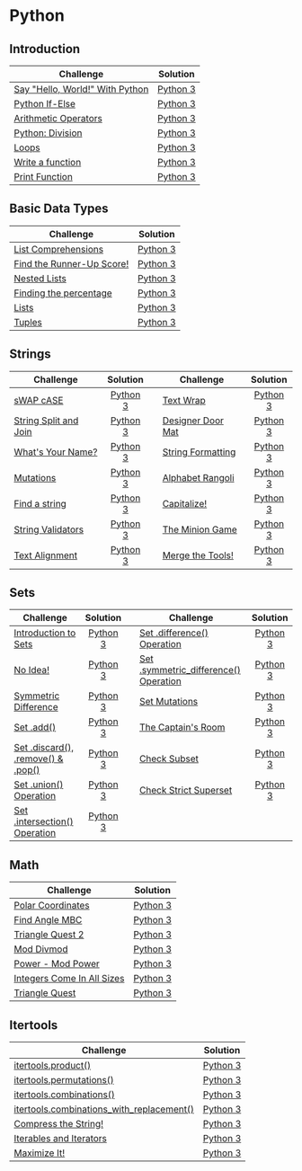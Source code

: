 # Python

## Introduction

| Challenge                                                                                         |                                                             Solution                                                             |
|---------------------------------------------------------------------------------------------------|:--------------------------------------------------------------------------------------------------------------------------------:|
| [Say "Hello, World!" With Python](https://www.hackerrank.com/challenges/py-hello-world/problem)   | [Python 3](https://github.com/clfm/HackerRank/blob/master/Python/Introduction/Say%20'Hello%20World'%20With%20Python/solution.py) |
| [Python If-Else](https://www.hackerrank.com/challenges/py-if-else/problem)                        |            [Python 3](https://github.com/clfm/HackerRank/blob/master/Python/Introduction/Python%20If-Else/solution.py)           |
| [Arithmetic Operators](https://www.hackerrank.com/challenges/python-arithmetic-operators/problem) |         [Python 3](https://github.com/clfm/HackerRank/blob/master/Python/Introduction/Arithmetic%20Operators/solution.py)        |
| [Python: Division](https://www.hackerrank.com/challenges/python-division/problem)                 |           [Python 3](https://github.com/clfm/HackerRank/blob/master/Python/Introduction/Python%20Division/solution.py)           |
| [Loops](https://www.hackerrank.com/challenges/python-loops/problem)                               |                 [Python 3](https://github.com/clfm/HackerRank/blob/master/Python/Introduction/Loops/solution.py)                 |
| [Write a function](https://www.hackerrank.com/challenges/write-a-function/problem)                |          [Python 3](https://github.com/clfm/HackerRank/blob/master/Python/Introduction/Write%20a%20function/solution.py)         |
| [Print Function](https://www.hackerrank.com/challenges/python-print/problem)                      |            [Python 3](https://github.com/clfm/HackerRank/blob/master/Python/Introduction/Print%20Function/solution.py)           |


## Basic Data Types

| Challenge                                                                                                       |                                                              Solution                                                              |
|-----------------------------------------------------------------------------------------------------------------|:----------------------------------------------------------------------------------------------------------------------------------:|
| [List Comprehensions](https://www.hackerrank.com/challenges/list-comprehensions/problem)                        |      [Python 3](https://github.com/clfm/HackerRank/blob/master/Python/Basic%20Data%20Types/List%20Comprehensions/solution.py)      |
| [Find the Runner-Up Score!](https://www.hackerrank.com/challenges/find-second-maximum-number-in-a-list/problem) | [Python 3](https://github.com/clfm/HackerRank/blob/master/Python/Basic%20Data%20Types/Find%20the%20Runner-Up%20Score!/solution.py) |
| [Nested Lists](https://www.hackerrank.com/challenges/nested-list/problem)                                       |          [Python 3](https://github.com/clfm/HackerRank/blob/master/Python/Basic%20Data%20Types/Nested%20Lists/solution.py)         |
| [Finding the percentage](https://www.hackerrank.com/challenges/finding-the-percentage/problem)                  |    [Python 3](https://github.com/clfm/HackerRank/blob/master/Python/Basic%20Data%20Types/Finding%20the%20percentage/solution.py)   |
| [Lists](https://www.hackerrank.com/challenges/python-lists/problem)                                             |              [Python 3](https://github.com/clfm/HackerRank/blob/master/Python/Basic%20Data%20Types/Lists/solution.py)              |
| [Tuples](https://www.hackerrank.com/challenges/python-tuples/problem)                                           |              [Python 3](https://github.com/clfm/HackerRank/blob/master/Python/Basic%20Data%20Types/Tuples/solution.py)             |


## Strings

| Challenge                                                                                           |                                                      Solution                                                     |   | Challenge                                                                                   |                                                   Solution                                                  |
|-----------------------------------------------------------------------------------------------------|:-----------------------------------------------------------------------------------------------------------------:|---|---------------------------------------------------------------------------------------------|:-----------------------------------------------------------------------------------------------------------:|
| [sWAP cASE](https://www.hackerrank.com/challenges/swap-case/problem)                                |         [Python 3](https://github.com/clfm/HackerRank/blob/master/Python/Strings/sWAP%20cASE/solution.py)         |   | [Text Wrap](https://www.hackerrank.com/challenges/text-wrap/problem)                        |      [Python 3](https://github.com/clfm/HackerRank/blob/master/Python/Strings/Text%20Wrap/solution.py)      |
| [String Split and Join](https://www.hackerrank.com/challenges/python-string-split-and-join/problem) | [Python 3](https://github.com/clfm/HackerRank/blob/master/Python/Strings/String%20Split%20and%20Join/solution.py) |   | [Designer Door Mat](https://www.hackerrank.com/challenges/designer-door-mat/problem)        | [Python 3](https://github.com/clfm/HackerRank/blob/master/Python/Strings/Designer%20Door%20Mat/solution.py) |
| [What's Your Name?](https://www.hackerrank.com/challenges/whats-your-name/problem)                  |     [Python 3](https://github.com/clfm/HackerRank/blob/master/Python/Strings/What's%20Your%20Name/solution.py)    |   | [String Formatting](https://www.hackerrank.com/challenges/python-string-formatting/problem) |  [Python 3](https://github.com/clfm/HackerRank/blob/master/Python/Strings/String%20Formatting/solution.py)  |
| [Mutations](https://www.hackerrank.com/challenges/python-mutations/problem)                         |          [Python 3](https://github.com/clfm/HackerRank/blob/master/Python/Strings/Mutations/solution.py)          |   | [Alphabet Rangoli](https://www.hackerrank.com/challenges/alphabet-rangoli/problem)          |   [Python 3](https://github.com/clfm/HackerRank/blob/master/Python/Strings/Alphabet%20Rangoli/solution.py)  |
| [Find a string](https://www.hackerrank.com/challenges/find-a-string/problem)                        |      [Python 3](https://github.com/clfm/HackerRank/blob/master/Python/Strings/Find%20a%20string/solution.py)      |   | [Capitalize!](https://www.hackerrank.com/challenges/capitalize/problem)                     |      [Python 3](https://github.com/clfm/HackerRank/blob/master/Python/Strings/Capitalize!/solution.py)      |
| [String Validators](https://www.hackerrank.com/challenges/string-validators/problem)                |     [Python 3](https://github.com/clfm/HackerRank/blob/master/Python/Strings/String%20Validators/solution.py)     |   | [The Minion Game](https://www.hackerrank.com/challenges/the-minion-game/problem)            |  [Python 3](https://github.com/clfm/HackerRank/blob/master/Python/Strings/The%20Minion%20Game/solution.py)  |
| [Text Alignment](https://www.hackerrank.com/challenges/text-alignment/problem)                      |       [Python 3](https://github.com/clfm/HackerRank/blob/master/Python/Strings/Text%20Alignment/solution.py)      |   | [Merge the Tools!](https://www.hackerrank.com/challenges/merge-the-tools/problem)           |  [Python 3](https://github.com/clfm/HackerRank/blob/master/Python/Strings/Merge%20the%20Tools!/solution.py) |


## Sets

| Challenge                                                                                                     |                                                              Solution                                                             |   | Challenge                                                                                                                    |                                                           Solution                                                           |
|---------------------------------------------------------------------------------------------------------------|:---------------------------------------------------------------------------------------------------------------------------------:|---|------------------------------------------------------------------------------------------------------------------------------|:----------------------------------------------------------------------------------------------------------------------------:|
| [Introduction to Sets](https://www.hackerrank.com/challenges/py-introduction-to-sets/problem)                 | [Python 3](https://github.com/clfm/HackerRank/blob/master/Python/Sets/Introduction%20to%20Sets/solution.py)                       |   | [Set .difference() Operation](https://www.hackerrank.com/challenges/py-set-difference-operation/problem)                     | [Python 3](https://github.com/clfm/HackerRank/blob/master/Python/Sets/Set%20.difference()%20Operation/solution.py)           |
| [No Idea!](https://www.hackerrank.com/challenges/no-idea/problem)                                             | [Python 3](https://github.com/clfm/HackerRank/blob/master/Python/Sets/No%20Idea!/solution.py)                                     |   | [Set .symmetric_difference() Operation](https://www.hackerrank.com/challenges/py-set-symmetric-difference-operation/problem) | [Python 3](https://github.com/clfm/HackerRank/blob/master/Python/Sets/Set%20.symmetric_difference()%20Operation/solution.py) |
| [Symmetric Difference](https://www.hackerrank.com/challenges/symmetric-difference/problem)                    | [Python 3](https://github.com/clfm/HackerRank/blob/master/Python/Sets/Symmetric%20Difference/solution.py)                         |   | [Set Mutations](https://www.hackerrank.com/challenges/py-set-mutations/problem)                                              | [Python 3](https://github.com/clfm/HackerRank/blob/master/Python/Sets/Set%20Mutations/solution.py)                           |
| [Set .add()](https://www.hackerrank.com/challenges/py-set-add/problem)                                        | [Python 3](https://github.com/clfm/HackerRank/blob/master/Python/Sets/Set%20.add()/solution.py)                                   |   | [The Captain's Room](https://www.hackerrank.com/challenges/py-the-captains-room/problem)                                     | [Python 3](https://github.com/clfm/HackerRank/blob/master/Python/Sets/The%20Captain's%20Room/solution.py)                    |
| [Set .discard(), .remove() & .pop()](https://www.hackerrank.com/challenges/py-set-discard-remove-pop/problem) | [Python 3](https://github.com/clfm/HackerRank/blob/master/Python/Sets/Set%20.discard()%2C%20.remove()%20%26%20.pop()/solution.py) |   | [Check Subset](https://www.hackerrank.com/challenges/py-check-subset/problem)                                                | [Python 3](https://github.com/clfm/HackerRank/blob/master/Python/Sets/Check%20Subset/solution.py)                            |
| [Set .union() Operation](https://www.hackerrank.com/challenges/py-set-union/problem)                          | [Python 3](https://github.com/clfm/HackerRank/blob/master/Python/Sets/Set%20.union()%20Operation/solution.py)                     |   | [Check Strict Superset](https://www.hackerrank.com/challenges/py-check-strict-superset/problem)                              | [Python 3](https://github.com/clfm/HackerRank/blob/master/Python/Sets/Check%20Strict%20Superset/solution.py)                 |
| [Set .intersection() Operation](https://www.hackerrank.com/challenges/py-set-intersection-operation/problem)  | [Python 3](https://github.com/clfm/HackerRank/blob/master/Python/Sets/Set%20.intersection()%20Operation/solution.py)              |   |                                                                                                                              |                                                                                                                              |


## Math

| Challenge                                                                                                     |                                                        Solution                                                       |
|---------------------------------------------------------------------------------------------------------------|:---------------------------------------------------------------------------------------------------------------------:|
| [Polar Coordinates](https://www.hackerrank.com/challenges/polar-coordinates/problem)                          |         [Python 3](https://github.com/clfm/HackerRank/blob/master/Python/Math/Polar%20Coordinates/solution.py)        |
| [Find Angle MBC](https://www.hackerrank.com/challenges/find-angle/problem)                                    |         [Python 3](https://github.com/clfm/HackerRank/blob/master/Python/Math/Find%20Angle%20MBC/solution.py)         |
| [Triangle Quest 2](https://www.hackerrank.com/challenges/triangle-quest-2/problem)                            |        [Python 3](https://github.com/clfm/HackerRank/blob/master/Python/Math/Triangle%20Quest%202/solution.py)        |
| [Mod Divmod](https://www.hackerrank.com/challenges/python-mod-divmod/problem)                                 |            [Python 3](https://github.com/clfm/HackerRank/blob/master/Python/Math/Mod%20Divmod/solution.py)            |
| [Power - Mod Power](https://www.hackerrank.com/challenges/python-power-mod-power/problem)                     |       [Python 3](https://github.com/clfm/HackerRank/blob/master/Python/Math/Power%20-%20Mod%20Power/solution.py)      |
| [Integers Come In All Sizes](https://www.hackerrank.com/challenges/python-integers-come-in-all-sizes/problem) | [Python 3](https://github.com/clfm/HackerRank/blob/master/Python/Math/Integers%20Come%20In%20All%20Sizes/solution.py) |
| [Triangle Quest](https://www.hackerrank.com/challenges/python-quest-1/problem)                                |          [Python 3](https://github.com/clfm/HackerRank/blob/master/Python/Math/Triangle%20Quest/solution.py)          |


## Itertools

| Challenge                                                                                                                          |                                                              Solution                                                             |
|------------------------------------------------------------------------------------------------------------------------------------|:---------------------------------------------------------------------------------------------------------------------------------:|
| [itertools.product()](https://www.hackerrank.com/challenges/itertools-product/problem)                                             |            [Python 3](https://github.com/clfm/HackerRank/blob/master/Python/Itertools/itertools.product()/solution.py)            |
| [itertools.permutations()](https://www.hackerrank.com/challenges/itertools-permutations/problem)                                   |          [Python 3](https://github.com/clfm/HackerRank/blob/master/Python/Itertools/itertools.permutations()/solution.py)         |
| [itertools.combinations()](https://www.hackerrank.com/challenges/itertools-combinations/problem)                                   |          [Python 3](https://github.com/clfm/HackerRank/blob/master/Python/Itertools/itertools.combinations()/solution.py)         |
| [itertools.combinations_with_replacement()](https://www.hackerrank.com/challenges/itertools-combinations-with-replacement/problem) | [Python 3](https://github.com/clfm/HackerRank/blob/master/Python/Itertools/itertools.combinations_with_replacement()/solution.py) |
| [Compress the String!](https://www.hackerrank.com/challenges/compress-the-string/problem)                                          |          [Python 3](https://github.com/clfm/HackerRank/blob/master/Python/Itertools/Compress%20the%20String!/solution.py)         |
| [Iterables and Iterators](https://www.hackerrank.com/challenges/iterables-and-iterators/problem)                                   |        [Python 3](https://github.com/clfm/HackerRank/blob/master/Python/Itertools/Iterables%20and%20Iterators/solution.py)        |
| [Maximize It!](https://www.hackerrank.com/challenges/maximize-it/problem)                                                          |               [Python 3](https://github.com/clfm/HackerRank/blob/master/Python/Itertools/Maximize%20It!/solution.py)              |
